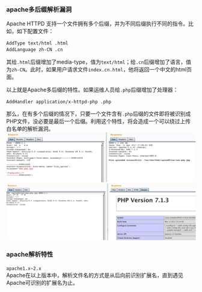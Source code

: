 ### apache多后缀解析漏洞
Apache HTTPD 支持一个文件拥有多个后缀，并为不同后缀执行不同的指令。比如，如下配置文件：  
```bash
AddType text/html .html
AddLanguage zh-CN .cn
```
  
其给`.html`后缀增加了media-type，值为`text/html`；给`.cn`后缀增加了语言，值为`zh-CN`。此时，如果用户请求文件`index.cn.html`，他将返回一个中文的html页面。  

以上就是Apache多后缀的特性。如果运维人员给`.php`后缀增加了处理器：  

```
AddHandler application/x-httpd-php .php
```

那么，在有多个后缀的情况下，只要一个文件含有`.php`后缀的文件即将被识别成PHP文件，没必要是最后一个后缀。利用这个特性，将会造成一个可以绕过上传白名单的解析漏洞。  
![](/images/apache多后缀解析漏洞1.png)
![](/images/apache多后缀解析漏洞2.png)

### apache解析特性
`apache1.x~2.x`  
Apache在以上版本中，解析文件名的方式是从后向前识别扩展名，直到遇见Apache可识别的扩展名为止。